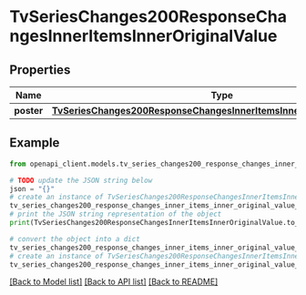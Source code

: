 # TvSeriesChanges200ResponseChangesInnerItemsInnerOriginalValue


## Properties

Name | Type | Description | Notes
------------ | ------------- | ------------- | -------------
**poster** | [**TvSeriesChanges200ResponseChangesInnerItemsInnerOriginalValuePoster**](TvSeriesChanges200ResponseChangesInnerItemsInnerOriginalValuePoster.md) |  | [optional] 

## Example

```python
from openapi_client.models.tv_series_changes200_response_changes_inner_items_inner_original_value import TvSeriesChanges200ResponseChangesInnerItemsInnerOriginalValue

# TODO update the JSON string below
json = "{}"
# create an instance of TvSeriesChanges200ResponseChangesInnerItemsInnerOriginalValue from a JSON string
tv_series_changes200_response_changes_inner_items_inner_original_value_instance = TvSeriesChanges200ResponseChangesInnerItemsInnerOriginalValue.from_json(json)
# print the JSON string representation of the object
print(TvSeriesChanges200ResponseChangesInnerItemsInnerOriginalValue.to_json())

# convert the object into a dict
tv_series_changes200_response_changes_inner_items_inner_original_value_dict = tv_series_changes200_response_changes_inner_items_inner_original_value_instance.to_dict()
# create an instance of TvSeriesChanges200ResponseChangesInnerItemsInnerOriginalValue from a dict
tv_series_changes200_response_changes_inner_items_inner_original_value_from_dict = TvSeriesChanges200ResponseChangesInnerItemsInnerOriginalValue.from_dict(tv_series_changes200_response_changes_inner_items_inner_original_value_dict)
```
[[Back to Model list]](../README.md#documentation-for-models) [[Back to API list]](../README.md#documentation-for-api-endpoints) [[Back to README]](../README.md)


